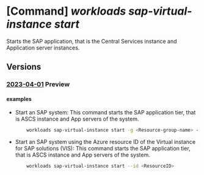 # [Command] _workloads sap-virtual-instance start_

Starts the SAP application, that is the Central Services instance and Application server instances.

## Versions

### [2023-04-01](/Resources/mgmt-plane/L3N1YnNjcmlwdGlvbnMve30vcmVzb3VyY2Vncm91cHMve30vcHJvdmlkZXJzL21pY3Jvc29mdC53b3JrbG9hZHMvc2FwdmlydHVhbGluc3RhbmNlcy97fS9zdGFydA==/2023-04-01.xml) **Preview**

<!-- mgmt-plane /subscriptions/{}/resourcegroups/{}/providers/microsoft.workloads/sapvirtualinstances/{}/start 2023-04-01 -->

#### examples

- Start an SAP system: This command starts the SAP application tier, that is ASCS instance and App servers of the system.
    ```bash
        workloads sap-virtual-instance start -g <Resource-group-name> -n <ResourceName>
    ```

- Start an SAP system using the Azure resource ID of the Virtual instance for SAP solutions (VIS): This command starts the SAP application tier, that is ASCS instance and App servers of the system.
    ```bash
        workloads sap-virtual-instance start --id <ResourceID>
    ```
